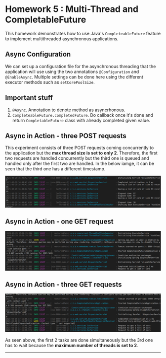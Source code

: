 # Homework 5 : Multi-Thread and CompletableFuture

This homework demonstrates how to use Java's `CompleteableFuture` feature to implement multithreaded asynchronous applications.

## Async Configuration

We can set up a configuration file for the asynchronous threading that the application will use using the two annotations `@Configuration` and `@EnableAsync`. Multiple settings can be done here using the different executor methods such as `setCorePoolSize`.

## Important stuff

1. `@Async`. Annotation to denote method as asyncrhonous.
2. `CompleteableFuture.completedFuture`. Do callback once it's done and return `CompletableFuture` class with already completed given value.

## Async in Action - three POST requests

This experiment consists of three POST requests coming concurrently to the application but the **max thread size is set to only 2**. Therefore, the first two requests are handled concurrently but the third one is queued and handled only after the first two are handled. In the below iamge, it can be seen that the third one has a different timestamp.

![deployment](docs/hw5-3post.png)

## Async in Action - one GET request

![deployment](docs/hw5-1get.png)

## Async in Action - three GET requests

![deployment](docs/hw5-3get.png)

As seen above, the first 2 tasks are done simultaneously but the 3rd one has to wait because the **maximum number of threads is set to 2**.

***
